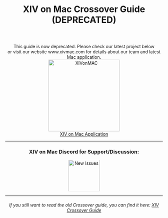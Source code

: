 <h1><p align="center">XIV on Mac Crossover Guide (DEPRECATED)</p></h1><br>


<p align="center">This guide is now deprecated. Please check our latest project below <br>or visit our website www.xivmac.com for details about our team and latest Mac application.<br>
 
 <a href="https://www.xivmac.com/" title="XIV On Mac Website">
 <img src="https://i.imgur.com/L2EETYx.png" alt="XIVonMAC" width="228" height="228"></a> <br>
<a href="https://github.com/marzent/XIV-on-Mac">XIV on Mac Application</a></p>
 
 ---
 
 <div align="center">
 <h3>XIV on Mac Discord for Support/Discussion:</h3>
<p align="center"> <a href="https://discord.gg/dWN5bTC4Yv" title="discord"><img src="http://zbrewerbooks.com/wp-content/uploads/2020/04/discord-512.png" width="100" height="100" alt="New Issues"></a> 
 
---
  
<h6><p align="center">If you still want to read the old Crossover guide, you can find it here: <a href="https://github.com/seathasky/FF14-MAC_ModSupport/blob/main/CX-Guide.md"> XIV Crossover Guide</a></h6></p>
  


